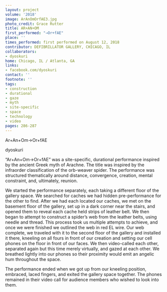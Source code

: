 ```yaml
---
layout: project
volume: '2018'
image: ArAnOmOrfAE3.jpg
photo_credit: Grace Rutter
title: AR+AN+OM
first_performed: "→Or+fAE"
place: ''
times_performed: first performed on August 12, 2018
contributor: DEFIBRILLATOR GALLERY, CHICAGO, IL
collaborators:
- dyoskuri
home: Chicago, IL / Atlanta, GA
links:
- facebook.com/dyoskuri
contact: ''
footnote: ''
tags:
- construction
- durational
- gaze
- myth
- site-specific
- space
- technology
- video
pages: 286-287
---
```




Ar+An+Om→Or+fAE

dyoskuri

“Ar+An+Om→Or+fAE” was a site-specific, durational performance inspired by the ancient Greek myth of Arachne. The title was inspired by the infraorder classification of the orb-weaver spider. The performance was structured thematically around distance, convergence, creation, mental constraint, and, ultimately, reunion.

We started the performance separately, each taking a different floor of the gallery space. We searched for caches we had hidden pre-performance for the other to find. After we had each located our caches, we met on the basement floor of the gallery, set up in a dark corner near the stairs, and opened them to reveal each cache held strips of leather belt. We then began to attempt to construct a spider’s web from the leather belts, using needle and thread. This process took us multiple attempts to achieve, and once we were finished we outlined the web in red EL wire. Our web complete, we traveled with it to the second floor of the gallery and installed it there, kneeling on all fours in front of our creation and setting our cell phones on the floor in front of our faces. We then video-called each other, separated again but this time merely virtually, and gazed at each other. We breathed lightly into our phones so their proximity would emit an angelic hum throughout the space.

The performance ended when we got up from our kneeling position, embraced, laced fingers, and exited the gallery space together. The phones remained in their video call for audience members who wished to look into them.
